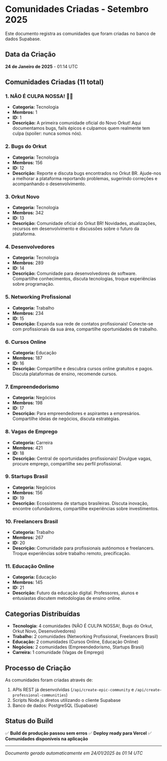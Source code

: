 # Comunidades Criadas - Setembro 2025

Este documento registra as comunidades que foram criadas no banco de dados Supabase.

## Data da Criação
**24 de Janeiro de 2025** - 01:14 UTC

## Comunidades Criadas (11 total)

### 1. **NÃO É CULPA NOSSA! 🤷‍♂️** 
- **Categoria:** Tecnologia
- **Membros:** 1
- **ID:** 1
- **Descrição:** A primeira comunidade oficial do Novo Orkut! Aqui documentamos bugs, fails épicos e culpamos quem realmente tem culpa (spoiler: nunca somos nós).

### 2. **Bugs do Orkut**
- **Categoria:** Tecnologia  
- **Membros:** 156
- **ID:** 12
- **Descrição:** Reporte e discuta bugs encontrados no Orkut BR. Ajude-nos a melhorar a plataforma reportando problemas, sugerindo correções e acompanhando o desenvolvimento.

### 3. **Orkut Novo**
- **Categoria:** Tecnologia
- **Membros:** 342
- **ID:** 13
- **Descrição:** Comunidade oficial do Orkut BR! Novidades, atualizações, recursos em desenvolvimento e discussões sobre o futuro da plataforma.

### 4. **Desenvolvedores**
- **Categoria:** Tecnologia
- **Membros:** 289
- **ID:** 14
- **Descrição:** Comunidade para desenvolvedores de software. Compartilhe conhecimentos, discuta tecnologias, troque experiências sobre programação.

### 5. **Networking Profissional**
- **Categoria:** Trabalho
- **Membros:** 234
- **ID:** 15
- **Descrição:** Expanda sua rede de contatos profissionais! Conecte-se com profissionais da sua área, compartilhe oportunidades de trabalho.

### 6. **Cursos Online**
- **Categoria:** Educação
- **Membros:** 187
- **ID:** 16
- **Descrição:** Compartilhe e descubra cursos online gratuitos e pagos. Discuta plataformas de ensino, recomende cursos.

### 7. **Empreendedorismo**
- **Categoria:** Negócios
- **Membros:** 198
- **ID:** 17
- **Descrição:** Para empreendedores e aspirantes a empresários. Compartilhe ideias de negócios, discuta estratégias.

### 8. **Vagas de Emprego**
- **Categoria:** Carreira
- **Membros:** 421
- **ID:** 18
- **Descrição:** Central de oportunidades profissionais! Divulgue vagas, procure emprego, compartilhe seu perfil profissional.

### 9. **Startups Brasil**
- **Categoria:** Negócios
- **Membros:** 156
- **ID:** 19
- **Descrição:** Ecossistema de startups brasileiras. Discuta inovação, encontre cofundadores, compartilhe experiências sobre investimentos.

### 10. **Freelancers Brasil**
- **Categoria:** Trabalho
- **Membros:** 267
- **ID:** 20
- **Descrição:** Comunidade para profissionais autônomos e freelancers. Troque experiências sobre trabalho remoto, precificação.

### 11. **Educação Online**
- **Categoria:** Educação
- **Membros:** 145
- **ID:** 21
- **Descrição:** Futuro da educação digital. Professores, alunos e entusiastas discutem metodologias de ensino online.

## Categorias Distribuídas

- **Tecnologia:** 4 comunidades (NÃO É CULPA NOSSA!, Bugs do Orkut, Orkut Novo, Desenvolvedores)
- **Trabalho:** 2 comunidades (Networking Profissional, Freelancers Brasil)
- **Educação:** 2 comunidades (Cursos Online, Educação Online)
- **Negócios:** 2 comunidades (Empreendedorismo, Startups Brasil)
- **Carreira:** 1 comunidade (Vagas de Emprego)

## Processo de Criação

As comunidades foram criadas através de:
1. APIs REST já desenvolvidas (`/api/create-epic-community` e `/api/create-professional-communities`)
2. Scripts Node.js diretos utilizando o cliente Supabase
3. Banco de dados: PostgreSQL (Supabase)

## Status do Build
✅ **Build de produção passou sem erros**
✅ **Deploy ready para Vercel**
✅ **Comunidades disponíveis na aplicação**

---

*Documento gerado automaticamente em 24/01/2025 às 01:14 UTC*
